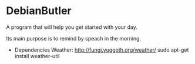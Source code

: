 DebianButler
============
A program that will help you get started with your day.

Its main purpose is to remind by speach in the morning. 

* Dependencies
Weather: http://fungi.yuggoth.org/weather/
sudo apt-get install weather-util
